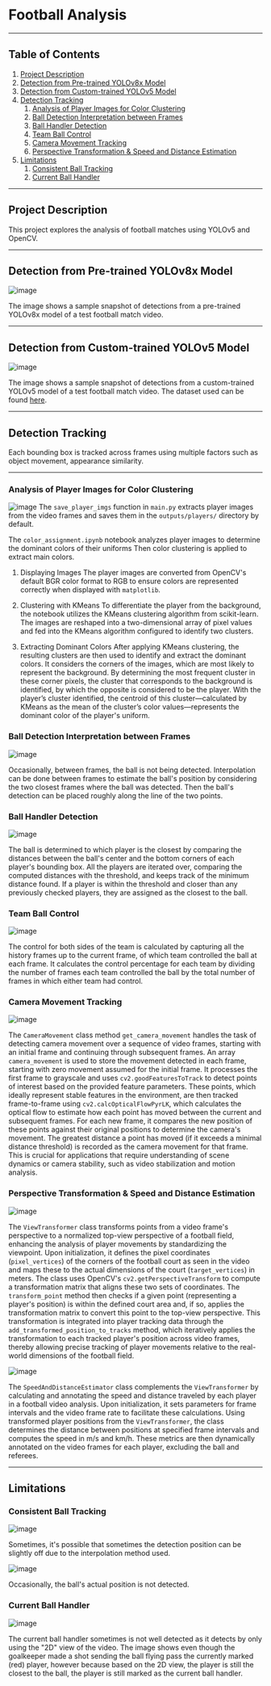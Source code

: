 # Football Analysis

---

## Table of Contents
1. [Project Description](#project-description)
2. [Detection from Pre-trained YOLOv8x Model](#detection-from-pre-trained-yolov8x-model)
3. [Detection from Custom-trained YOLOv5 Model](#detection-from-custom-trained-yolov5-model)
4. [Detection Tracking](#detection-tracking)
   1. [Analysis of Player Images for Color Clustering](#analysis-of-player-images-for-color-clustering)
   2. [Ball Detection Interpretation between Frames](#ball-detection-interpretation-between-frames)
   3. [Ball Handler Detection](#ball-handler-detection)
   4. [Team Ball Control](#team-ball-control)
   5. [Camera Movement Tracking](#camera-movement-tracking)
   6. [Perspective Transformation & Speed and Distance Estimation](#perspective-transformation--speed-and-distance-estimation)
5. [Limitations](#limitations)
    1. [Consistent Ball Tracking](#consistent-ball-tracking)
    2. [Current Ball Handler](#current-ball-handler)

---

## Project Description
This project explores the analysis of football matches using YOLOv5 and OpenCV.

---

## Detection from Pre-trained YOLOv8x Model
![image](https://github.com/josephchay/football-analysis-yolov8x/assets/136827046/1dc02fef-a1fd-4810-8d1c-c90d1791973b)

The image shows a sample snapshot of detections from a pre-trained YOLOv8x model of a test football match video.

---

## Detection from Custom-trained YOLOv5 Model
![image](https://github.com/josephchay/football-analysis-yolov5/assets/136827046/b0b8f9b2-c69f-4704-a222-f77d83459ef5)

The image shows a sample snapshot of detections from a custom-trained YOLOv5 model of a test football match video.
The dataset used can be found [here](https://universe.roboflow.com/roboflow-jvuqo/football-players-detection-3zvbc/dataset/1#).

---

## Detection Tracking
Each bounding box is tracked across frames using multiple factors such as object movement, appearance similarity.

---

### Analysis of Player Images for Color Clustering
![image](https://github.com/josephchay/football-analysis-yolov5/assets/136827046/e4893a19-419a-4651-8bf7-2c6b29439ffb)
The `save_player_imgs` function in `main.py` extracts player images from the video frames and saves them in the `outputs/players/` directory by default.

The `color_assignment.ipynb` notebook analyzes player images to determine the dominant colors of their uniforms
Then color clustering is applied to extract main colors.

1. Displaying Images
The player images are converted from OpenCV's default BGR color format to RGB to ensure colors are represented correctly when displayed with `matplotlib`.

2. Clustering with KMeans
To differentiate the player from the background, the notebook utilizes the KMeans clustering algorithm from scikit-learn. 
The images are reshaped into a two-dimensional array of pixel values and fed into the KMeans algorithm configured to identify two clusters.  

3. Extracting Dominant Colors
After applying KMeans clustering, the resulting clusters are then used to identify and extract the dominant colors. 
It considers the corners of the images, which are most likely to represent the background. 
By determining the most frequent cluster in these corner pixels, the cluster that corresponds to the background is identified, by which the opposite is considered to be the player. 
With the player’s cluster identified, the centroid of this cluster—calculated by KMeans as the mean of the cluster’s color values—represents the dominant color of the player's uniform.

### Ball Detection Interpretation between Frames
![image](https://github.com/josephchay/football-analysis-yolov5/assets/136827046/8fbbcba5-6664-4a51-8b97-c3784092b80d)

Occasionally, between frames, the ball is not being detected. Interpolation can be done between frames to estimate the ball's position by considering the two closest frames where the ball was detected.
Then the ball's detection can be placed roughly along the line of the two points. 

### Ball Handler Detection
![image](https://github.com/josephchay/football-analysis-yolov5/assets/136827046/1fce4a93-73fe-42ca-a209-b7e5f75aa3c0)

The ball is determined to which player is the closest by comparing the distances between the ball's center and the bottom corners of each player's bounding box.
All the players are iterated over, comparing the computed distances with the threshold, and keeps track of the minimum distance found.
If a player is within the threshold and closer than any previously checked players, they are assigned as the closest to the ball.

### Team Ball Control
![image](https://github.com/josephchay/football-analysis-yolov5/assets/136827046/e73abe50-76a9-4ba9-9e0c-ad3da75fcf4a)

The control for both sides of the team is calculated by capturing all the history frames up to the current frame, of which team controlled the ball at each frame.
It calculates the control percentage for each team by dividing the number of frames each team controlled the ball by the total number of frames in which either team had control.

### Camera Movement Tracking
![image](https://github.com/josephchay/football-analysis-yolov5/assets/136827046/b728caa3-e9c4-44c2-8389-fcac2371cdfb)

The `CameraMovement` class method `get_camera_movement` handles the task of detecting camera movement over a sequence of video frames, starting with an initial frame and continuing through subsequent frames.
An array `camera_movement` is used to store the movement detected in each frame, starting with zero movement assumed for the initial frame. 
It processes the first frame to grayscale and uses `cv2.goodFeaturesToTrack` to detect points of interest based on the provided feature parameters. 
These points, which ideally represent stable features in the environment, are then tracked frame-to-frame using `cv2.calcOpticalFlowPyrLK`, which calculates the optical flow to estimate how each point has moved between the current and subsequent frames. 
For each new frame, it compares the new position of these points against their original positions to determine the camera's movement. 
The greatest distance a point has moved (if it exceeds a minimal distance threshold) is recorded as the camera movement for that frame. This is crucial for applications that require understanding of scene dynamics or camera stability, such as video stabilization and motion analysis.

### Perspective Transformation & Speed and Distance Estimation
![image](https://github.com/josephchay/football-analysis-yolov5/assets/136827046/f1f814e7-7aa2-4462-8a18-d210bdbcaa94)

The `ViewTransformer` class transforms points from a video frame's perspective to a normalized top-view perspective of a football field, enhancing the analysis of player movements by standardizing the viewpoint. 
Upon initialization, it defines the pixel coordinates (`pixel_vertices`) of the corners of the football court as seen in the video and maps these to the actual dimensions of the court (`target_vertices`) in meters. 
The class uses OpenCV's `cv2.getPerspectiveTransform` to compute a transformation matrix that aligns these two sets of coordinates. 
The `transform_point` method then checks if a given point (representing a player's position) is within the defined court area and, if so, applies the transformation matrix to convert this point to the top-view perspective. 
This transformation is integrated into player tracking data through the `add_transformed_position_to_tracks` method, which iteratively applies the transformation to each tracked player's position across video frames, thereby allowing precise tracking of player movements relative to the real-world dimensions of the football field.

![image](https://github.com/josephchay/football-analysis-yolov5/assets/136827046/2fccf006-8350-434f-85e0-3abe3903e3b8)

The `SpeedAndDistanceEstimator` class complements the `ViewTransformer` by calculating and annotating the speed and distance traveled by each player in a football video analysis. 
Upon initialization, it sets parameters for frame intervals and the video frame rate to facilitate these calculations. 
Using transformed player positions from the `ViewTransformer`, the class determines the distance between positions at specified frame intervals and computes the speed in m/s and km/h. 
These metrics are then dynamically annotated on the video frames for each player, excluding the ball and referees. 

---

## Limitations
### Consistent Ball Tracking
![image](https://github.com/josephchay/football-analysis-yolov5/assets/136827046/4ad6b925-eec8-4503-adaa-e62e225aacd1)

Sometimes, it's possible that sometimes the detection position can be slightly off due to the interpolation method used.

![image](https://github.com/josephchay/football-analysis-yolov5/assets/136827046/c9f87452-e8ab-4f88-b657-9a819c7bab77)

Occasionally, the ball's actual position is not detected.

### Current Ball Handler
![image](https://github.com/josephchay/football-analysis-yolov5/assets/136827046/b1e58523-7a2e-42fd-ae88-5c793c39c3c7)

The current ball handler sometimes is not well detected as it detects by only using the "2D" view of the video. 
The image shows even though the goalkeeper made a shot sending the ball flying pass the currently marked (red) player, 
however because based on the 2D view, the player is still the closest to the ball, the player is still marked as the current ball handler.
